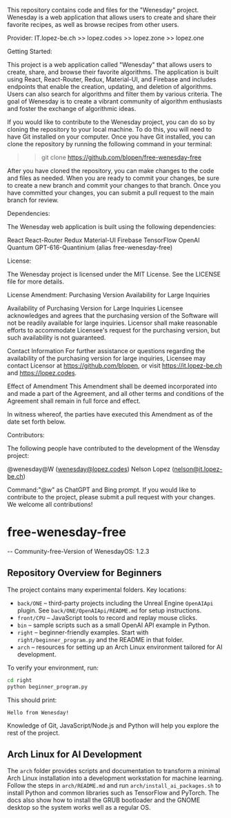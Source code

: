This repository contains code and files for the "Wenesday" project. Wenesday is a web application that allows users to create and share their favorite recipes, as well as browse recipes from other users.

Provider: IT.lopez-be.ch >> lopez.codes >> lopez.zone >> lopez.one

Getting Started:

This project is a web application called "Wenesday" that allows users to create, share, and browse their favorite algorithms. The application is built using React, React-Router, Redux, Material-UI, and Firebase and includes endpoints that enable the creation, updating, and deletion of algorithms. Users can also search for algorithms and filter them by various criteria. The goal of Wenesday is to create a vibrant community of algorithm enthusiasts and foster the exchange of algorithmic ideas.

If you would like to contribute to the Wenesday project, you can do so by cloning the repository to your local machine. To do this, you will need to have Git installed on your computer. Once you have Git installed, you can clone the repository by running the following command in your terminal:

>> git clone https://github.com/blopen/free-wenesday-free

After you have cloned the repository, you can make changes to the code and files as needed. When you are ready to commit your changes, be sure to create a new branch and commit your changes to that branch. Once you have committed your changes, you can submit a pull request to the main branch for review.

Dependencies:

The Wenesday web application is built using the following dependencies:

React
React-Router
Redux
Material-UI
Firebase
TensorFlow
OpenAI
Quantum
GPT-616-Quantinium (alias free-wenesday-free)

License:

The Wenesday project is licensed under the MIT License. See the LICENSE file for more details.

License Amendment: Purchasing Version Availability for Large Inquiries

Availability of Purchasing Version for Large Inquiries
Licensee acknowledges and agrees that the purchasing version of the Software will not be readily available for large inquiries. Licensor shall make reasonable efforts to accommodate Licensee's request for the purchasing version, but such availability is not guaranteed.

Contact Information
For further assistance or questions regarding the availability of the purchasing version for large inquiries, Licensee may contact Licensor at https://github.com/blopen, or visit https://it.lopez-be.ch and 
https://lopez.codes.

Effect of Amendment
This Amendment shall be deemed incorporated into and made a part of the Agreement, and all other terms and conditions of the Agreement shall remain in full force and effect.

In witness whereof, the parties have executed this Amendment as of the date set forth below.

Contributors:

The following people have contributed to the development of the Wensday project:

@wenesday@W (wenesday@lopez.codes) Nelson Lopez (nelson@it.lopez-be.ch)

Command:"@w" as ChatGPT and Bing prompt.
If you would like to contribute to the project, please submit a pull request with your changes. We welcome all contributions!
# free-wenesday-free
-- Community-free-Version of WenesdayOS: 1.2.3

## Repository Overview for Beginners

The project contains many experimental folders. Key locations:

- `back/ONE` – third-party projects including the Unreal Engine `OpenAIApi` plugin. See `back/ONE/OpenAIApi/README.md` for setup instructions.
- `front/CPU` – JavaScript tools to record and replay mouse clicks.
- `bin` – sample scripts such as a small OpenAI API example in Python.
- `right` – beginner-friendly examples. Start with `right/beginner_program.py` and the README in that folder.
- `arch` – resources for setting up an Arch Linux environment tailored for AI development.

To verify your environment, run:

```bash
cd right
python beginner_program.py
```

This should print:

```
Hello from Wenesday!
```

Knowledge of Git, JavaScript/Node.js and Python will help you explore the rest of the project.

## Arch Linux for AI Development

The `arch` folder provides scripts and documentation to transform a minimal Arch Linux installation into a development workstation for machine learning. Follow the steps in `arch/README.md` and run `arch/install_ai_packages.sh` to install Python and common libraries such as TensorFlow and PyTorch. The docs also show how to install the GRUB bootloader and the GNOME desktop so the system works well as a regular OS.
